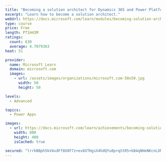 ```yaml
---
title: "Becoming a solution architect for Dynamics 365 and Power Platform"
excerpt: "Learn how to become a solution architect."
webUrl: https://docs.microsoft.com/learn/modules/becoming-solution-architect/
type: course
price: Free
length: PT1H43M
ratings:
  count: 630
  average: 4.7079363
heat: 51

provider:
  name: Microsoft Learn
  domain: microsoft.com
  images:
    - url: /assets/images/organizations/microsoft.com-50x50.jpg
      width: 50
      height: 50

levels:
  - Advanced

topics:
  - Power Apps

images:
  - url: https://docs.microsoft.com/learn/achievements/becoming-solution-architect-social.png
    width: 800
    height: 400
    isCached: true

secured: "lrrkBBph5kV4xdFf8X0F7z+ev8XTHgsX4hdQYu0p+qStR5+kB4qNHeNKcnLXN5y8Iu/o/Qpsn6FJL6UCrNcYxPYA+dO6qqW0m3uUTg9lRh6WJ2c0SnHxxuIHufGMgF1z/sClg8m8IDlo7RyML3w3oXCrKNWtQa4wRlvT4EcdinPKwMClv6dq9HwfLkvpkdHx/F2Gl8s9yrlJQwpzhgYO7iAdFj9DOZsExI4PCpOsk5/Ea6W1VQovXsXwKxPQQolgzRh2NFOpKajglFHEVqUXgisaLO+dy/sYWxN3DDRj7p6N60vrW6259pTt0M6VISOipsBk95bO1g5lRJr4ZvM9Okmh/BbwEDSa/IrejggfnoXvi2JCwQ24EhBsEsPy6TbfTzRGlLVc9clwFGZYKLyzMB6A7IDicfDoGucEeKao9S4=;NKhuFSaOZ2RRZqQs28I0Nw=="
---
```


